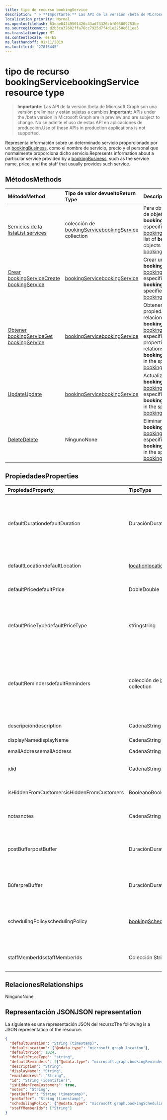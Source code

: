 ```yaml
---
title: tipo de recurso bookingService
description: " > **Importante:** Las API de la versión /beta de Microsoft Graph son una versión preliminar y están sujetas a cambios. No se admite el uso de estas API en aplicaciones de producción."
localization_priority: Normal
ms.openlocfilehash: 63eae84249501426c43ad73326cbf005009753be
ms.sourcegitcommit: d2b3ca32602ffa76cc7925d7f4d1e2258e611ea5
ms.translationtype: MT
ms.contentlocale: es-ES
ms.lasthandoff: 01/11/2019
ms.locfileid: "27815445"
---
```

# <a name="bookingservice-resource-type"></a><span data-ttu-id="fa055-104">tipo de recurso bookingService</span><span class="sxs-lookup"><span data-stu-id="fa055-104">bookingService resource type</span></span>

 > <span data-ttu-id="fa055-105">**Importante:** Las API de la versión /beta de Microsoft Graph son una versión preliminar y están sujetas a cambios.</span><span class="sxs-lookup"><span data-stu-id="fa055-105">**Important:** APIs under the /beta version in Microsoft Graph are in preview and are subject to change.</span></span> <span data-ttu-id="fa055-106">No se admite el uso de estas API en aplicaciones de producción.</span><span class="sxs-lookup"><span data-stu-id="fa055-106">Use of these APIs in production applications is not supported.</span></span>
 
<span data-ttu-id="fa055-107">Representa información sobre un determinado servicio proporcionado por un [bookingBusiness](bookingbusiness.md), como el nombre de servicio, precio y el personal que normalmente proporciona dicho servicio.</span><span class="sxs-lookup"><span data-stu-id="fa055-107">Represents information about a particular service provided by a [bookingBusiness](bookingbusiness.md), such as the service name, price, and the staff that usually provides such service.</span></span>

## <a name="methods"></a><span data-ttu-id="fa055-108">Métodos</span><span class="sxs-lookup"><span data-stu-id="fa055-108">Methods</span></span>

| <span data-ttu-id="fa055-109">Método</span><span class="sxs-lookup"><span data-stu-id="fa055-109">Method</span></span>           | <span data-ttu-id="fa055-110">Tipo de valor devuelto</span><span class="sxs-lookup"><span data-stu-id="fa055-110">Return Type</span></span>    |<span data-ttu-id="fa055-111">Descripción</span><span class="sxs-lookup"><span data-stu-id="fa055-111">Description</span></span>|
|:---------------|:--------|:----------|
|[<span data-ttu-id="fa055-112">Servicios de la lista</span><span class="sxs-lookup"><span data-stu-id="fa055-112">List services</span></span>](../api/bookingbusiness-list-services.md) | <span data-ttu-id="fa055-113">colección de [bookingService](bookingservice.md)</span><span class="sxs-lookup"><span data-stu-id="fa055-113">[bookingService](bookingservice.md) collection</span></span> | <span data-ttu-id="fa055-114">Para obtener una lista de objetos de **bookingService** en el especificado [bookingbusiness](../resources/bookingbusiness.md).</span><span class="sxs-lookup"><span data-stu-id="fa055-114">Get a list of **bookingService** objects in the specified [bookingbusiness](../resources/bookingbusiness.md).</span></span>|
|[<span data-ttu-id="fa055-115">Crear bookingService</span><span class="sxs-lookup"><span data-stu-id="fa055-115">Create bookingService</span></span>](../api/bookingbusiness-post-services.md) | [<span data-ttu-id="fa055-116">bookingService</span><span class="sxs-lookup"><span data-stu-id="fa055-116">bookingService</span></span>](bookingservice.md) | <span data-ttu-id="fa055-117">Crear un **bookingService** para el [bookingbusiness](../resources/bookingbusiness.md)de especificado.</span><span class="sxs-lookup"><span data-stu-id="fa055-117">Create a **bookingService** for the specified [bookingbusiness](../resources/bookingbusiness.md).</span></span> |
|[<span data-ttu-id="fa055-118">Obtener bookingService</span><span class="sxs-lookup"><span data-stu-id="fa055-118">Get bookingService</span></span>](../api/bookingservice-get.md) | [<span data-ttu-id="fa055-119">bookingService</span><span class="sxs-lookup"><span data-stu-id="fa055-119">bookingService</span></span>](bookingservice.md) |<span data-ttu-id="fa055-120">Obtener las propiedades y relaciones de un objeto **bookingService** en la [bookingbusiness](../resources/bookingbusiness.md)de especificado.</span><span class="sxs-lookup"><span data-stu-id="fa055-120">Get the properties and relationships of a **bookingService** object in the specified [bookingbusiness](../resources/bookingbusiness.md).</span></span>|
|[<span data-ttu-id="fa055-121">Update</span><span class="sxs-lookup"><span data-stu-id="fa055-121">Update</span></span>](../api/bookingservice-update.md) | [<span data-ttu-id="fa055-122">bookingService</span><span class="sxs-lookup"><span data-stu-id="fa055-122">bookingService</span></span>](bookingservice.md)    |<span data-ttu-id="fa055-123">Actualizar un objeto **bookingService** en la [bookingbusiness](../resources/bookingbusiness.md)de especificado.</span><span class="sxs-lookup"><span data-stu-id="fa055-123">Update a **bookingService** object in the specified [bookingbusiness](../resources/bookingbusiness.md).</span></span> |
|[<span data-ttu-id="fa055-124">Delete</span><span class="sxs-lookup"><span data-stu-id="fa055-124">Delete</span></span>](../api/bookingservice-delete.md) | <span data-ttu-id="fa055-125">Ninguno</span><span class="sxs-lookup"><span data-stu-id="fa055-125">None</span></span> |<span data-ttu-id="fa055-126">Eliminar un objeto **bookingService** en la [bookingbusiness](../resources/bookingbusiness.md)de especificado.</span><span class="sxs-lookup"><span data-stu-id="fa055-126">Delete a **bookingService** object in the specified [bookingbusiness](../resources/bookingbusiness.md).</span></span> |

## <a name="properties"></a><span data-ttu-id="fa055-127">Propiedades</span><span class="sxs-lookup"><span data-stu-id="fa055-127">Properties</span></span>
| <span data-ttu-id="fa055-128">Propiedad</span><span class="sxs-lookup"><span data-stu-id="fa055-128">Property</span></span>     | <span data-ttu-id="fa055-129">Tipo</span><span class="sxs-lookup"><span data-stu-id="fa055-129">Type</span></span>   |<span data-ttu-id="fa055-130">Description</span><span class="sxs-lookup"><span data-stu-id="fa055-130">Description</span></span>|
|:---------------|:--------|:----------|
|<span data-ttu-id="fa055-131">defaultDuration</span><span class="sxs-lookup"><span data-stu-id="fa055-131">defaultDuration</span></span>|<span data-ttu-id="fa055-132">Duración</span><span class="sxs-lookup"><span data-stu-id="fa055-132">Duration</span></span>|<span data-ttu-id="fa055-133">La longitud predeterminada del servicio, representado en número de días, horas, minutos y segundos.</span><span class="sxs-lookup"><span data-stu-id="fa055-133">The default length of the service, represented in numbers of days, hours, minutes, and seconds.</span></span> <span data-ttu-id="fa055-134">Por ejemplo, P11D23H59M59.999999999999S.</span><span class="sxs-lookup"><span data-stu-id="fa055-134">For example, P11D23H59M59.999999999999S.</span></span> |
|<span data-ttu-id="fa055-135">defaultLocation</span><span class="sxs-lookup"><span data-stu-id="fa055-135">defaultLocation</span></span>|[<span data-ttu-id="fa055-136">location</span><span class="sxs-lookup"><span data-stu-id="fa055-136">location</span></span>](location.md)|<span data-ttu-id="fa055-137">La ubicación física de forma predeterminada para el servicio.</span><span class="sxs-lookup"><span data-stu-id="fa055-137">The default physical location for the service.</span></span>|
|<span data-ttu-id="fa055-138">defaultPrice</span><span class="sxs-lookup"><span data-stu-id="fa055-138">defaultPrice</span></span>|<span data-ttu-id="fa055-139">Doble</span><span class="sxs-lookup"><span data-stu-id="fa055-139">Double</span></span>|<span data-ttu-id="fa055-140">El precio monetarios predeterminado para el servicio.</span><span class="sxs-lookup"><span data-stu-id="fa055-140">The default monetary price for the service.</span></span>|
|<span data-ttu-id="fa055-141">defaultPriceType</span><span class="sxs-lookup"><span data-stu-id="fa055-141">defaultPriceType</span></span>|<span data-ttu-id="fa055-142">string</span><span class="sxs-lookup"><span data-stu-id="fa055-142">string</span></span>|<span data-ttu-id="fa055-143">Se carga el modo predeterminado en el servicio.</span><span class="sxs-lookup"><span data-stu-id="fa055-143">The default way the service is charged.</span></span> <span data-ttu-id="fa055-144">Los valores posibles son: `undefined`, `fixedPrice`, `startingAt`, `hourly`, `free`, `priceVaries`, `callUs` y `notSet`.</span><span class="sxs-lookup"><span data-stu-id="fa055-144">Possible values are: `undefined`, `fixedPrice`, `startingAt`, `hourly`, `free`, `priceVaries`, `callUs`, `notSet`.</span></span>|
|<span data-ttu-id="fa055-145">defaultReminders</span><span class="sxs-lookup"><span data-stu-id="fa055-145">defaultReminders</span></span>|<span data-ttu-id="fa055-146">colección de [bookingReminder](bookingreminder.md)</span><span class="sxs-lookup"><span data-stu-id="fa055-146">[bookingReminder](bookingreminder.md) collection</span></span>|<span data-ttu-id="fa055-147">Establece el valor predeterminado de avisos para una cita de este servicio.</span><span class="sxs-lookup"><span data-stu-id="fa055-147">The default set of reminders for an appointment of this service.</span></span> <span data-ttu-id="fa055-148">El valor de esta propiedad está disponible sólo cuando se lee este **bookingService** por su identificador.</span><span class="sxs-lookup"><span data-stu-id="fa055-148">The value of this property is available only when reading this **bookingService** by its ID.</span></span>|
|<span data-ttu-id="fa055-149">descripción</span><span class="sxs-lookup"><span data-stu-id="fa055-149">description</span></span>|<span data-ttu-id="fa055-150">Cadena</span><span class="sxs-lookup"><span data-stu-id="fa055-150">String</span></span>|<span data-ttu-id="fa055-151">Una descripción de texto para el servicio.</span><span class="sxs-lookup"><span data-stu-id="fa055-151">A text description for the service.</span></span>|
|<span data-ttu-id="fa055-152">displayName</span><span class="sxs-lookup"><span data-stu-id="fa055-152">displayName</span></span>|<span data-ttu-id="fa055-153">Cadena</span><span class="sxs-lookup"><span data-stu-id="fa055-153">String</span></span>|<span data-ttu-id="fa055-154">Un nombre de servicio.</span><span class="sxs-lookup"><span data-stu-id="fa055-154">A service name.</span></span>|
|<span data-ttu-id="fa055-155">emailAddress</span><span class="sxs-lookup"><span data-stu-id="fa055-155">emailAddress</span></span>|<span data-ttu-id="fa055-156">Cadena</span><span class="sxs-lookup"><span data-stu-id="fa055-156">String</span></span>|<span data-ttu-id="fa055-157">Una dirección de correo electrónico</span><span class="sxs-lookup"><span data-stu-id="fa055-157">An email address</span></span>|
|<span data-ttu-id="fa055-158">id</span><span class="sxs-lookup"><span data-stu-id="fa055-158">id</span></span>|<span data-ttu-id="fa055-159">Cadena</span><span class="sxs-lookup"><span data-stu-id="fa055-159">String</span></span>|<span data-ttu-id="fa055-160">El identificador de ese servicio, en un formato GUID.</span><span class="sxs-lookup"><span data-stu-id="fa055-160">The ID of that service, in a GUID format.</span></span> <span data-ttu-id="fa055-161">Solo lectura.</span><span class="sxs-lookup"><span data-stu-id="fa055-161">Read-only.</span></span>|
|<span data-ttu-id="fa055-162">isHiddenFromCustomers</span><span class="sxs-lookup"><span data-stu-id="fa055-162">isHiddenFromCustomers</span></span>|<span data-ttu-id="fa055-163">Booleano</span><span class="sxs-lookup"><span data-stu-id="fa055-163">Boolean</span></span>|<span data-ttu-id="fa055-164">True significa que este servicio no está disponible para los clientes de reserva.</span><span class="sxs-lookup"><span data-stu-id="fa055-164">True means this service is not available to customers for booking.</span></span>|
|<span data-ttu-id="fa055-165">notas</span><span class="sxs-lookup"><span data-stu-id="fa055-165">notes</span></span>|<span data-ttu-id="fa055-166">Cadena</span><span class="sxs-lookup"><span data-stu-id="fa055-166">String</span></span>|<span data-ttu-id="fa055-167">Obtener información adicional acerca de este servicio.</span><span class="sxs-lookup"><span data-stu-id="fa055-167">Additional information about this service.</span></span>|
|<span data-ttu-id="fa055-168">postBuffer</span><span class="sxs-lookup"><span data-stu-id="fa055-168">postBuffer</span></span>|<span data-ttu-id="fa055-169">Duración</span><span class="sxs-lookup"><span data-stu-id="fa055-169">Duration</span></span>|<span data-ttu-id="fa055-170">Finaliza el tiempo de búfer después de una cita para este servicio y antes de la siguiente cita del cliente se puede reservar.</span><span class="sxs-lookup"><span data-stu-id="fa055-170">The time to buffer after an appointment for this service ends, and before the next customer appointment can be booked.</span></span>|
|<span data-ttu-id="fa055-171">Búfer</span><span class="sxs-lookup"><span data-stu-id="fa055-171">preBuffer</span></span>|<span data-ttu-id="fa055-172">Duración</span><span class="sxs-lookup"><span data-stu-id="fa055-172">Duration</span></span>|<span data-ttu-id="fa055-173">El tiempo para poder iniciar una cita para este servicio de búfer.</span><span class="sxs-lookup"><span data-stu-id="fa055-173">The time to buffer before an appointment for this service can start.</span></span>|
|<span data-ttu-id="fa055-174">schedulingPolicy</span><span class="sxs-lookup"><span data-stu-id="fa055-174">schedulingPolicy</span></span>|[<span data-ttu-id="fa055-175">bookingSchedulingPolicy</span><span class="sxs-lookup"><span data-stu-id="fa055-175">bookingSchedulingPolicy</span></span>](bookingschedulingpolicy.md)|<span data-ttu-id="fa055-176">El conjunto de directivas que determinan cómo deben crearse y administrarse citas para este tipo de servicio.</span><span class="sxs-lookup"><span data-stu-id="fa055-176">The set of policies that determine how appointments for this type of service should be created and managed.</span></span>|
|<span data-ttu-id="fa055-177">staffMemberIds</span><span class="sxs-lookup"><span data-stu-id="fa055-177">staffMemberIds</span></span>|<span data-ttu-id="fa055-178">Colección String</span><span class="sxs-lookup"><span data-stu-id="fa055-178">String collection</span></span>|<span data-ttu-id="fa055-179">Representa los [miembros del personal](bookingstaffmember.md) que proporcionar este servicio.</span><span class="sxs-lookup"><span data-stu-id="fa055-179">Represents those [staff members](bookingstaffmember.md) who provide this service.</span></span> |

## <a name="relationships"></a><span data-ttu-id="fa055-180">Relaciones</span><span class="sxs-lookup"><span data-stu-id="fa055-180">Relationships</span></span>
<span data-ttu-id="fa055-181">Ninguno</span><span class="sxs-lookup"><span data-stu-id="fa055-181">None</span></span>


## <a name="json-representation"></a><span data-ttu-id="fa055-182">Representación JSON</span><span class="sxs-lookup"><span data-stu-id="fa055-182">JSON representation</span></span>

<span data-ttu-id="fa055-183">La siguiente es una representación JSON del recurso</span><span class="sxs-lookup"><span data-stu-id="fa055-183">The following is a JSON representation of the resource.</span></span>

<!-- {
  "blockType": "resource",
  "optionalProperties": [

  ],
  "@odata.type": "microsoft.graph.bookingService"
}-->

```json
{
  "defaultDuration": "String (timestamp)",
  "defaultLocation": {"@odata.type": "microsoft.graph.location"},
  "defaultPrice": 1024,
  "defaultPriceType": "string",
  "defaultReminders": [{"@odata.type": "microsoft.graph.bookingReminder"}],
  "description": "String",
  "displayName": "String",
  "emailAddress": "String",
  "id": "String (identifier)",
  "isHiddenFromCustomers": true,
  "notes": "String",
  "postBuffer": "String (timestamp)",
  "preBuffer": "String (timestamp)",
  "schedulingPolicy": {"@odata.type": "microsoft.graph.bookingSchedulingPolicy"},
  "staffMemberIds": ["String"]
}

```

<!-- uuid: 8fcb5dbc-d5aa-4681-8e31-b001d5168d79
2015-10-25 14:57:30 UTC -->
<!-- {
  "type": "#page.annotation",
  "description": "bookingService resource",
  "keywords": "",
  "section": "documentation",
  "tocPath": ""
}-->

